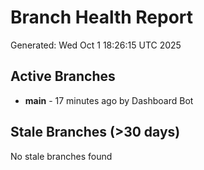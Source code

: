 # Branch Health Report
Generated: Wed Oct  1 18:26:15 UTC 2025

## Active Branches
- **main** - 17 minutes ago by Dashboard Bot

## Stale Branches (>30 days)
No stale branches found

